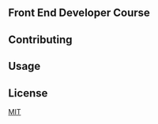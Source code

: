 ## Front End Developer Course

## Contributing

## Usage

## License
[MIT](https://choosealicense.com/licenses/mit/)
